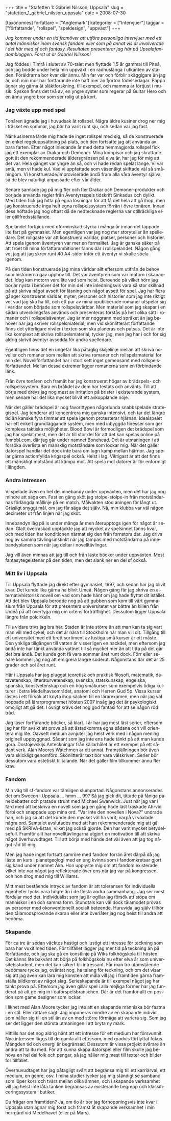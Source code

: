 +++
title = "Stafetten 1: Gabriel Nilsson, Uppsala"
slug = "stafetten_1_gabriel_nilsson_uppsala"
date = 2008-07-30

[taxonomies]
forfattare = ["Anglemark"]
kategorier = ["Intervjuer"]
taggar = ["författande", "rollspel", "speldesign", "uppväxt"]
+++

<span lang="SV"><em>Jag kommer under en tid framöver att utföra personliga intervjuer med ett antal människor inom svensk fandom eller som på annat vis är involverade i det här med sf och fantasy. Resultaten presenterar jag här på Upsalafandombloggen. Först ut är Gabriel Nilsson!</em></span>
<p class="MsoNormal"><span lang="SV">Jag föddes i Timrå i slutet av 70-talet men flyttade 1,5 år gammal till Piteå, och jag bodde under hela min uppväxt i en radhuslänga i utkanten av staden. Föräldrarna bor kvar där ännu. Min far var och förblir skäggigare än jag är, och min mor har fortfarande inte haft mer än fjorton födelsedagar. Pappa ägnar sig gärna åt släktforskning, till exempel, och mamma är förtjust i musik. Syskon finns det två av, en yngre syster som regerar på Guitar Hero och en ännu yngre bror som ser rolig ut på kort.</span></p>

<!-- more -->

<h3>Jag växte upp med spel<span lang="SV"></span></h3>
<p class="MsoNormal"><span lang="SV">Tonåren ägnade jag i huvudsak åt rollspel. Några äldre kusiner drog ner mig i träsket en sommar, jag bör ha varit runt sju, och sedan var jag fast.</span></p>
<p class="MsoNormal"><span lang="SV">När kusinerna lärde mig hade de inget rollspel med sig, så de konstruerade en enkel regeluppsättning på plats, och den fortsatte jag att använda av bara farten. Efter något inledande år med detta hemmagjorda rollspel fick jag ett exemplar av Drakar och Demoner. Mina kompisar och jag skrattade gott åt den rekommenderade åldersgränsen på elva år, har jag för mig att det var. Hela gänget var yngre än så, och vi hade redan spelat länge. Vi var små, men vi hade kul. Vad vi uppfattade som väsentligt skiftade väl så småningom. Vi konstruerade/improviserade ändå fram alla våra äventyr själva, så de blev naturligt anpassade efter vår ålder.</span></p>
<p class="MsoNormal"><span lang="SV">Senare samlade jag på mig fler och fler Drakar och Demoner-produkter och började använda regler från Äventyrsspels tidskrift Sinkadus och dylikt. Med tiden fick jag hitta på egna lösningar för att få det hela att gå ihop, men jag konstruerade inga helt egna rollspelssystem förrän i övre tonåren. Innan dess höftade jag nog oftast då de nedtecknade reglerna var otillräckliga eller otillfredsställande.</span></p>
<p class="MsoNormal"><span lang="SV">Spelandet fortgick med oförminskad styrka i många år innan det tappade lite fart på gymnasiet. Men egentligen var jag nog mer storyteller än spelledare. Det roligaste var att konstruera världar, platser, personer och historier. Att spela igenom äventyren var mer en formalitet. Jag är ganska säker på att fröet till mina författarambitioner fanns där i rollspelandet. Någon gång vet jag att jag skrev runt 40 A4-sidor inför ett äventyr vi skulle spela igenom.</span></p>
<p class="MsoNormal"><span lang="SV">På den tiden konstruerade jag mina världar allt eftersom utifrån de behov som historierna gav upphov till. Det var äventyren som var motorn i skapandet. Idag kan motorn vara lite vad som helst. Beroende på vilket hörn jag börjar nysta i behöver det för min del inte inledningsvis vara så stor skillnad på att skriva något avsett för läsning och något avsett för spel. Jag har flera gånger konstruerat världar, myter, personer och historier som jag inte riktigt vet vad jag ska ha till, och ett par av mina opublicerade romaner utspelar sig i världar som började som rollspelsvärldar. Men material som jag skapar i en sådan utvecklingsfas används och presenteras förstås på helt olika sätt i romaner och i rollspelsäventyr. Jag är mer noggrann med språket än jag behöver när jag skriver rollspelsmaterial, men vid skönlitterärt författande finns det ytterligare nivåer i texten som ska planeras och putsas. Det är inte lika komplext att skriva rollspelsmaterial, tycker jag, men jag har i och för sig aldrig skrivit äventyr avsedda för andra spelledare.</span></p>
<p class="MsoNormal"><span lang="SV">Egentligen finns det en ungefär lika påtaglig skiljelinje mellan att skriva noveller och romaner som mellan att skriva romaner och rollspelsmaterial för min del. Novellförfattandet har i stort sett inget gemensamt med rollspelsförfattandet. Mellan dessa extremer ligger romanerna som en förbindande länk.</span></p>
<p class="MsoNormal"><span lang="SV">Från övre tonåren och framåt har jag konstruerat högar av brädspels- och rollspelssystem. Bara en bråkdel av dem har testats och använts. Till att börja med drevs jag nog mest av irritation på brister i existerande system, men senare har det lika mycket blivit ett avkopplande nöje.</span></p>
<p class="MsoNormal"><span lang="SV">När det gäller brädspel är nog favorittypen någorlunda snabbspelade strategispel. Jag tenderar att koncentrera mig ganska intensivt, och tar det längre tid än kanske fyra timmar att spela igenom protesterar hjärnan. Idealspelet har ett enkelt grundläggande system, men med inbyggda finesser som ger komplexa taktiska möjligheter. Blood Bowl är förmodligen det brädspel som jag har spelat mest, men det är till stor del för att det kan spelas online på fumbbl.com, där jag går under namnet Bonehead. Det är utmaningen i att försöka överlista en mänsklig motståndare som lockar mig. När det gäller datorspel handlar det dock inte bara om lugn kamp mellan hjärnor. Jag spelar gärna actionfyllda krigsspel också. Helst i lag. Viktigast är att det finns ett mänskligt motstånd att kämpa mot. Att spela mot datorer är för enformigt i längden.</span></p>

<h3>Andra intressen</h3>
<p class="MsoNormal"><span lang="SV">Vi spelade även en hel del innebandy under uppväxten, men det har jag nog mindre att säga om. Fast en gång sköt jag stolpe-stolpe-in från motståndarnas förlängda mållinje på en match. Målvakten stod aningen för långt ut. Gräsligt snyggt mål, om jag får säga det själv. Nå, min klubba var väl någon decimeter ut från linjen när jag sköt.</span></p>
<p class="MsoNormal"><span lang="SV">Innebandyn låg på is under många år men återupptogs igen för något år sedan. Glatt överraskad upptäckte jag att mycket av spelsinnet fanns kvar, och med tiden har konditionen närmat sig den från fornstora dar. Jag drivs nog av samma tävlingsinstinkt när jag tampas med motståndarna på innebandyplanen som när jag deltar i novelltävlingar.</span></p>
<p class="MsoNormal"><span lang="SV">Jag vill även minnas att jag till och från läste böcker under uppväxten. Mest fantasytegelstenar på den tiden, men det slank ner en del sf också.</span></p>

<h3><span lang="SV">Mitt liv i Uppsala</span></h3>
<p class="MsoNormal"><span lang="SV">Till Uppsala flyttade jag direkt efter gymnasiet, 1997, och sedan har jag blivit kvar. Det kunde lika gärna ha blivit Umeå. Någon gång får jag skriva en alternativhistorisk novell om vad som hade hänt om jag hade flyttat dit istället. Att det blev Uppsala berodde nog på att gubben som kom till vårt gymnasium från Uppsala för att presentera universitetet var bättre än killen från Umeå på att övertyga mig om ortens förträfflighet. Dessutom ligger Uppsala längre från polcirkeln.</span></p>
<p class="MsoNormal"><span lang="SV">Tills vidare trivs jag bra här. Staden är inte större än att man kan ta sig vart man vill med cykel, och det är nära till Stockholm när man vill dit. Tillgång till ett universitet med ett brett sortiment av lustiga små kurser är ett måste. Den ynkliga tillgången till vatten är visserligen en nackdel, men eftersom jag ändå inte har tänkt använda vattnet till så mycket mer än att titta på det går det bra ändå. Det kunde gott få vara sommar året runt dock. Förr eller senare kommer jag nog att emigrera längre söderut. Någonstans där det är 25 grader och sol året runt.</span></p>
<p class="MsoNormal"><span lang="SV">Här i Uppsala har jag pluggat teoretisk och praktisk filosofi, matematik, datavetenskap, litteraturvetenskap, svenska, statskunskap, engelska, spanska, konstvetenskap och en hög småkurser som exempelvis tidiga kulturer i östra Medelhavsområdet, anatomi och Herren Gud 5p. Vissa kurser lästes i ett försök att knyta ihop säcken till en lärarexamen, men när jag väl hoppade på lärarprogrammet hösten 2007 insåg jag det är psykologiskt omöjligt att gå det. I övrigt krävs det nog god fantasi för att se någon röd tråd.</span></p>
<p class="MsoNormal"><span lang="SV">Jag läser fortfarande böcker, så klart. I år har jag mest läst serier, eftersom jag har för avsikt att prova på att åstadkomma egna sådana och vill orientera mig lite. Oavsett medium avnjuter jag helst verk med i någon mening originell uppbyggnad. Sådant som jag inte ens hade tänkt på att man kunde göra. Dostojevskijs Anteckningar från källarhålet är ett exempel på ett sådant verk. Alan Moores Watchmen är ett annat. Framställningen bör även vara skickligt genomförd. Skönlitterär text bör vara välskriven. Serier bör dessutom vara estetiskt tilltalande. När det gäller film tillkommer ännu fler krav.</span></p>

<h3><span lang="SV">Fandom</span></h3>
<p class="MsoNormal"><span lang="SV">Min väg till sf-fandom var tämligen slumpartad. Någonstans annonserades det om Swecon i Uppsala ... hmm ... 99? Så jag gick dit, tittade på fåniga paneldebatter och pratade strunt med Michael Swanwick. Just när jag var i färd med att beskriva en novell som jag en gång hade läst traskade Ahrvid förbi och snappade upp mina ord. "Var inte den novellen i Nova?" undrade han, och jag sa att det kunde den mycket väl ha varit, varpå vi växlade några ord. Samtalet avslutades med att han rekommenderade mig att gå med på SKRIVA-listan, vilket jag också gjorde. Den har varit mycket betydelsefull. Framför allt har novelltävlingarna utgjort en motivation till att skriva något överhuvudtaget. Till att börja med hände det väl även att jag tog något råd till mig.</span></p>
<p class="MsoNormal"><span lang="SV">Men jag hade inget fortsatt samröre med fandom förrän året därpå då jag läste en kurs i planetgeologi med en ung kvinna som i fandomkretsar gjort sig känd under namnet Åka. Hon upplyste mig om att fandom existerade, vilket inte var något jag reflekterade över ens när jag var på kongressen, och hon drog med mig till Williams.</span></p>
<p class="MsoNormal"><span lang="SV">Mitt mest bestående intryck av fandom är att toleransen för individuella egenheter tycks vara högre än i de flesta andra sammanhang. Jag ser mest fördelar med det. Individualist som jag är ogillar jag försök att stöpa om människor i en och samma form. Stundtals kan väl dock tålamodet prövas av personer med okonventionellt socialt beteende. Huruvida jag själv tillhör den tålamodsprövande skaran eller inte överlåter jag nog helst till andra att bedöma.</span></p>

<h3><span lang="SV">Skapande</span></h3>
<p class="MsoNormal"><span lang="SV">För ca tre år sedan väcktes hastigt och lustigt ett intresse för teckning som bara har vuxit med tiden. För tillfället lägger jag mer tid på teckning än på författande, och jag ska gå en konstlinje på Wiks folkhögskola till hösten. Det känns lite bakvänt att börja på folkhögskola nu efter elva år som universitetsstudent, men det kan säkert bli intressant. Får man tro utomstående bedömare tycks jag, oväntat nog, ha talang för teckning, och om det visar sig att jag även kan lära mig konsten att måla vill jag i framtiden gärna framställa bildkonst av något slag. Serieskapande är till exempel något jag har tänkt prova på. Eftersom jag även gillar spel i alla möjliga former har jag funderat på att ge mig in i datorspelsbranschen. Där är det framför allt en position som game designer som lockar.</span></p>
<p class="MsoNormal"><span lang="SV">I likhet med Alan Moore tycker jag inte att en skapande människa bör fastna i en stil. Eller rättare sagt: Jag imponeras mindre av en skapande individ som håller sig till en stil än av en med större förmåga att variera sig. Som jag ser det ligger den största utmaningen i att bryta ny mark.</span></p>
<p class="MsoNormal"><span lang="SV">Hittills har det nog aldrig hänt att ett intresse för ett medium har försvunnit. Nya intressen läggs till de gamla allt eftersom, med gradvis förflyttat fokus. Mängden tid och energi är begränsad. Dessutom är vissa projekt svårare än andra att ta itu med. För att kunna skapa datorspel eller film skulle jag behöva en hel del folk och pengar, så jag håller mig mest till texter och bilder för tillfället.</span></p>
<p class="MsoNormal"><span lang="SV">Överhuvudtaget har jag påtagligt svårt att begränsa mig till ett karriärval, ett medium, en genre, osv. I mina studier tycker jag mig ständigt se samband som löper kors och tvärs mellan olika ämnen, och i skapande verksamhet vill jag helst inte låta tanken begränsas av existerande begrepp och klassificeringssystem i butiker.</span></p>
<p class="MsoNormal"><span lang="SV">Du frågar om framtiden? Ja, om tio år bor jag förhoppningsvis inte kvar i Uppsala utan ägnar mig först och främst åt skapande verksamhet i min herrgård vid Medelhavet (eller på Mars).</span></p>
